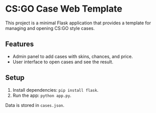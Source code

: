 # CS:GO Case Web Template

This project is a minimal Flask application that provides a template for managing and opening CS:GO style cases.

## Features
- Admin panel to add cases with skins, chances, and price.
- User interface to open cases and see the result.

## Setup
1. Install dependencies: `pip install flask`.
2. Run the app: `python app.py`.

Data is stored in `cases.json`.

